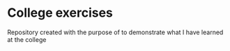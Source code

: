 # College exercises
Repository created with the purpose of to demonstrate what I have learned at the college
